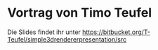 # Vortrag von Timo Teufel

Die Slides findet ihr unter 
https://bitbucket.org/T-Teufel/simple3drendererpresentation/src